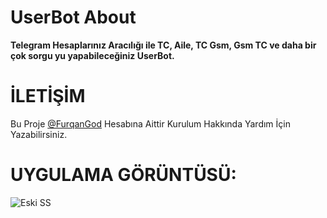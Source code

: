# UserBot About

**Telegram Hesaplarınız Aracılığı ile TC, Aile, TC Gsm, Gsm TC ve daha bir çok sorgu yu yapabileceğiniz UserBot.**

# İLETİŞİM

Bu Proje [@FurqanGod](https://FurqanGod.t.me/) Hesabına Aittir Kurulum Hakkında Yardım İçin Yazabilirsiniz.

# UYGULAMA GÖRÜNTÜSÜ:

![Eski SS](https://graph.org/file/a1817024563dd31e62167.jpg)

